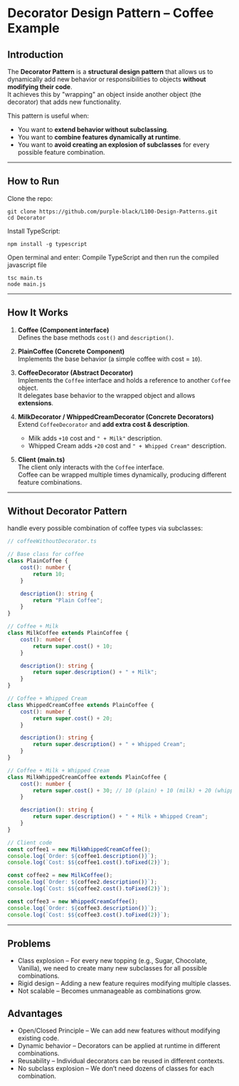 # Decorator Design Pattern – Coffee Example

## Introduction
The **Decorator Pattern** is a **structural design pattern** that allows us to dynamically add new behavior or responsibilities to objects **without modifying their code**.  
It achieves this by "wrapping" an object inside another object (the decorator) that adds new functionality.

This pattern is useful when:
- You want to **extend behavior without subclassing**.
- You want to **combine features dynamically at runtime**.
- You want to **avoid creating an explosion of subclasses** for every possible feature combination.

---

##  How to Run

Clone the repo:

```
git clone https://github.com/purple-black/L100-Design-Patterns.git
cd Decorator
```

Install TypeScript:

```
npm install -g typescript
```

Open terminal and enter:
Compile TypeScript and then run the compiled javascript file

```
tsc main.ts
node main.js
```
---

## How It Works

1. **Coffee (Component interface)**  
   Defines the base methods `cost()` and `description()`.

2. **PlainCoffee (Concrete Component)**  
   Implements the base behavior (a simple coffee with cost = `10`).

3. **CoffeeDecorator (Abstract Decorator)**  
   Implements the `Coffee` interface and holds a reference to another `Coffee` object.  
   It delegates base behavior to the wrapped object and allows **extensions**.

4. **MilkDecorator / WhippedCreamDecorator (Concrete Decorators)**  
   Extend `CoffeeDecorator` and **add extra cost & description**.  
   - Milk adds `+10` cost and `" + Milk"` description.  
   - Whipped Cream adds `+20` cost and `" + Whipped Cream"` description.  

5. **Client (main.ts)**  
   The client only interacts with the `Coffee` interface.  
   Coffee can be wrapped multiple times dynamically, producing different feature combinations.

---

## Without Decorator Pattern

handle every possible combination of coffee types via subclasses:

```ts
// coffeeWithoutDecorator.ts

// Base class for coffee
class PlainCoffee {
    cost(): number {
        return 10;
    }

    description(): string {
        return "Plain Coffee";
    }
}

// Coffee + Milk
class MilkCoffee extends PlainCoffee {
    cost(): number {
        return super.cost() + 10;
    }

    description(): string {
        return super.description() + " + Milk";
    }
}

// Coffee + Whipped Cream
class WhippedCreamCoffee extends PlainCoffee {
    cost(): number {
        return super.cost() + 20;
    }

    description(): string {
        return super.description() + " + Whipped Cream";
    }
}

// Coffee + Milk + Whipped Cream
class MilkWhippedCreamCoffee extends PlainCoffee {
    cost(): number {
        return super.cost() + 30; // 10 (plain) + 10 (milk) + 20 (whipped cream)
    }

    description(): string {
        return super.description() + " + Milk + Whipped Cream";
    }
}

// Client code
const coffee1 = new MilkWhippedCreamCoffee();
console.log(`Order: ${coffee1.description()}`);
console.log(`Cost: $${coffee1.cost().toFixed(2)}`);

const coffee2 = new MilkCoffee();
console.log(`Order: ${coffee2.description()}`);
console.log(`Cost: $${coffee2.cost().toFixed(2)}`);

const coffee3 = new WhippedCreamCoffee();
console.log(`Order: ${coffee3.description()}`);
console.log(`Cost: $${coffee3.cost().toFixed(2)}`);

```

---

## Problems

- Class explosion  – For every new topping (e.g., Sugar, Chocolate, Vanilla), we need to create many new subclasses for all possible combinations.
- Rigid design – Adding a new feature requires modifying multiple classes.
- Not scalable – Becomes unmanageable as combinations grow.

## Advantages

- Open/Closed Principle – We can add new features without modifying existing code.
- Dynamic behavior – Decorators can be applied at runtime in different combinations.
- Reusability – Individual decorators can be reused in different contexts.
- No subclass explosion – We don’t need dozens of classes for each combination.



